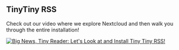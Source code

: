 ## TinyTiny RSS

Check out our video where we explore Nextcloud and then walk you through the entire installation!

 [![Big News, Tiny Reader: Let's Look at and Install Tiny Tiny RSS!](https://img.youtube.com/vi/HhRKhvHHAFA/0.jpg)](https://www.youtube.com/watch?v=HhRKhvHHAFA)
